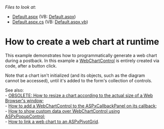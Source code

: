 <!-- default file list -->
*Files to look at*:

* [Default.aspx](./CS/RunTimeWebChart/Default.aspx) (VB: [Default.aspx](./VB/RunTimeWebChart/Default.aspx))
* [Default.aspx.cs](./CS/RunTimeWebChart/Default.aspx.cs) (VB: [Default.aspx.vb](./VB/RunTimeWebChart/Default.aspx.vb))
<!-- default file list end -->
# How to create a web chart at runtime


<p>This example demonstrates how to programmatically generate a web chart during a postback. In this example a <a href="http://documentation.devexpress.com/#XtraCharts/clsDevExpressXtraChartsWebWebChartControltopic">WebChartControl</a> is entirely created via code, after a button click.</p><p>Note that a chart isn't initialized (and its objects, such as the diagram cannot be accessed), until it's added to the form's collection of controls.</p><p>See also:<br />
- <a href="https://www.devexpress.com/Support/Center/p/E252">OBSOLETE: How to resize a chart according to the actual size of a Web Browser's window</a>;<br />
- <a href="https://www.devexpress.com/Support/Center/p/E568">How to add a WebChartControl to the ASPxCallbackPanel on its callback</a>;<br />
- <a href="https://www.devexpress.com/Support/Center/p/E258">How to show custom data over WebChartControl using ASPxPopupControl</a>;<br />
- <a href="https://www.devexpress.com/Support/Center/p/E1242">How to link a web chart to an ASPxPivotGrid</a>.</p>

<br/>



